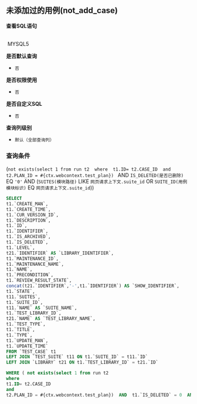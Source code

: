 ## 未添加过的用例(not_add_case) <!-- {docsify-ignore-all} -->



<p class="panel-title"><b>查看SQL语句</b></p>
<br>

<el-row>
&nbsp;<el-tag @click="MYSQL5 = true">MYSQL5</el-tag>
</el-row>

<br>
<p class="panel-title"><b>是否默认查询</b></p>

* `否`

<p class="panel-title"><b>是否权限使用</b></p>

* `否`

<p class="panel-title"><b>是否自定义SQL</b></p>

* `否`

<p class="panel-title"><b>查询列级别</b></p>

* `默认（全部查询列）`



### 查询条件

(`not exists(select 1 from run t2 
where 
t1.ID= t2.CASE_ID 
and
t2.PLAN_ID = #{ctx.webcontext.test_plan})
` AND `IS_DELETED(是否已删除)` EQ `'0'` AND (`SUITES(模块路径)` LIKE `网页请求上下文.suite_id` OR `SUITE_ID(用例模块标识)` EQ `网页请求上下文.suite_id`))





<el-dialog v-model="MYSQL5" title="MYSQL5">

```sql
SELECT
t1.`CREATE_MAN`,
t1.`CREATE_TIME`,
t1.`CUR_VERSION_ID`,
t1.`DESCRIPTION`,
t1.`ID`,
t1.`IDENTIFIER`,
t1.`IS_ARCHIVED`,
t1.`IS_DELETED`,
t1.`LEVEL`,
t21.`IDENTIFIER` AS `LIBRARY_IDENTIFIER`,
t1.`MAINTENANCE_ID`,
t1.`MAINTENANCE_NAME`,
t1.`NAME`,
t1.`PRECONDITION`,
t1.`REVIEW_RESULT_STATE`,
concat(t21.`IDENTIFIER`,'-',t1.`IDENTIFIER`) AS `SHOW_IDENTIFIER`,
t1.`STATE`,
t11.`SUITES`,
t1.`SUITE_ID`,
t11.`NAME` AS `SUITE_NAME`,
t1.`TEST_LIBRARY_ID`,
t21.`NAME` AS `TEST_LIBRARY_NAME`,
t1.`TEST_TYPE`,
t1.`TITLE`,
t1.`TYPE`,
t1.`UPDATE_MAN`,
t1.`UPDATE_TIME`
FROM `TEST_CASE` t1 
LEFT JOIN `TEST_SUITE` t11 ON t1.`SUITE_ID` = t11.`ID` 
LEFT JOIN `LIBRARY` t21 ON t1.`TEST_LIBRARY_ID` = t21.`ID` 

WHERE ( not exists(select 1 from run t2 
where 
t1.ID= t2.CASE_ID 
and
t2.PLAN_ID = #{ctx.webcontext.test_plan})  AND  t1.`IS_DELETED` = 0  AND  ( <choose><when test="ctx.webcontext.suite_id !=null ">  t11.`SUITES` LIKE CONCAT('%',#{ctx.webcontext.suite_id},'%')  </when><otherwise>1=1</otherwise></choose>  OR  <choose><when test="ctx.webcontext.suite_id !=null ">  t1.`SUITE_ID` = #{ctx.webcontext.suite_id}  </when><otherwise>1=1</otherwise></choose> ) )
```

</el-dialog>

<script>
 const { createApp } = Vue
  createApp({
    data() {
      return {
                MYSQL5 : false
        
      }
    },
    methods: {
    }
  }).use(ElementPlus).mount('#app')
</script>